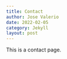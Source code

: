 ```yaml
---
title: Contact
author: Jose Valerio
date: 2022-02-05
category: Jekyll
layout: post
---
```


This is a contact page.
